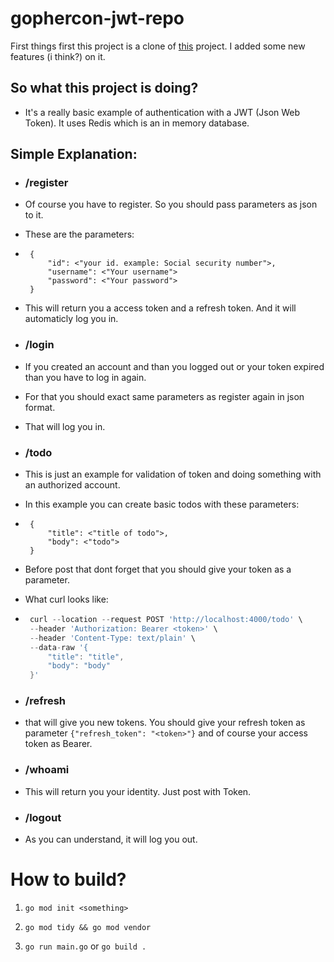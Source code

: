 # gophercon-jwt-repo

First things first this project is a clone of [this](https://github.com/victorsteven/gophercon-jwt-repo) project. I added some new features (i think?) on it.

## So what this project is doing?

 - It's a really basic example of authentication with a JWT (Json Web Token). It uses Redis which is an in memory database. 

## Simple Explanation:

 - ### /register

 - Of course you have to register. So you should pass parameters as json to it.
 - These are the parameters:

 - ```
    {
        "id": <"your id. example: Social security number">,
        "username": <"Your username">
        "password": <"Your password">
    }

    ```
 - This will return you a access token and a refresh token. And it will automaticly log you in.

 - ### /login

 - If you created an account and than you logged out or your token expired than you have to log in again.

 - For that you should exact same parameters as register again in json format.

 - That will log you in.

 - ### /todo

 - This is just an example for validation of token and doing something with an authorized account. 

 - In this example you can create basic todos with these parameters:

 - ``` 
    {
        "title": <"title of todo">,
        "body": <"todo">
    }

   ```
 - Before post that dont forget that you should give your token as a parameter.

 - What curl looks like:

 - ```go
    curl --location --request POST 'http://localhost:4000/todo' \
    --header 'Authorization: Bearer <token>' \
    --header 'Content-Type: text/plain' \
    --data-raw '{
        "title": "title",
        "body": "body"
    }' 
    ```

 - ### /refresh

 - that will give you new tokens. You should give your refresh token as parameter ``` {"refresh_token": "<token>"} ``` and of course your access token as Bearer.

 - ### /whoami

 - This will return you your identity. Just post with Token.

 - ### /logout

 - As you can understand, it will log you out.

 # How to build?

 1. ``` go mod init <something> ```

 2. ``` go mod tidy && go mod vendor ```

 3. ``` go run main.go ``` or ``` go build . ``` 